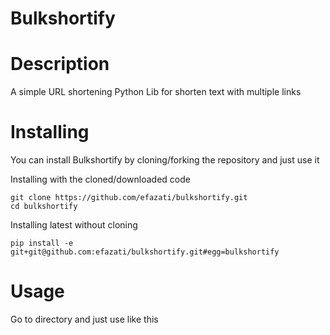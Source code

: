 Bulkshortify
============

# Description

A simple URL shortening Python Lib for shorten text with multiple links

# Installing

You can install Bulkshortify by cloning/forking the repository
and just use it

Installing with the cloned/downloaded code

	git clone https://github.com/efazati/bulkshortify.git
	cd bulkshortify

Installing latest without cloning

	pip install -e git+git@github.com:efazati/bulkshortify.git#egg=bulkshortify



# Usage

Go to directory and just use like this

```python shortify kolang.txt